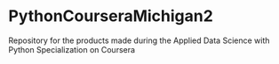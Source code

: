 # PythonCourseraMichigan2
Repository for the products made during the Applied Data Science with Python Specialization on Coursera
